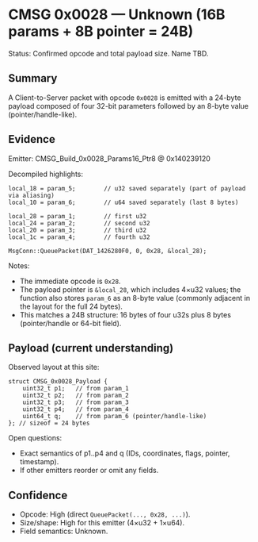 # CMSG 0x0028 — Unknown (16B params + 8B pointer = 24B)

Status: Confirmed opcode and total payload size. Name TBD.

## Summary

A Client-to-Server packet with opcode `0x0028` is emitted with a 24-byte payload composed of four 32-bit parameters followed by an 8-byte value (pointer/handle-like).

## Evidence

Emitter: CMSG_Build_0x0028_Params16_Ptr8 @ 0x140239120

Decompiled highlights:
```
local_18 = param_5;        // u32 saved separately (part of payload via aliasing)
local_10 = param_6;        // u64 saved separately (last 8 bytes)

local_28 = param_1;        // first u32
local_24 = param_2;        // second u32
local_20 = param_3;        // third u32
local_1c = param_4;        // fourth u32

MsgConn::QueuePacket(DAT_1426280F0, 0, 0x28, &local_28);
```

Notes:
- The immediate opcode is `0x28`.
- The payload pointer is `&local_28`, which includes 4×u32 values; the function also stores `param_6` as an 8-byte value (commonly adjacent in the layout for the full 24 bytes).
- This matches a 24B structure: 16 bytes of four u32s plus 8 bytes (pointer/handle or 64-bit field).

## Payload (current understanding)

Observed layout at this site:
```
struct CMSG_0x0028_Payload {
    uint32_t p1;   // from param_1
    uint32_t p2;   // from param_2
    uint32_t p3;   // from param_3
    uint32_t p4;   // from param_4
    uint64_t q;    // from param_6 (pointer/handle-like)
}; // sizeof = 24 bytes
```

Open questions:
- Exact semantics of p1..p4 and q (IDs, coordinates, flags, pointer, timestamp).
- If other emitters reorder or omit any fields.

## Confidence

- Opcode: High (direct `QueuePacket(..., 0x28, ...)`).
- Size/shape: High for this emitter (4×u32 + 1×u64).
- Field semantics: Unknown.
